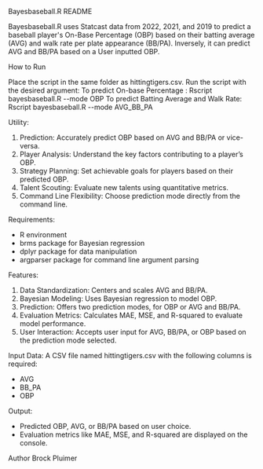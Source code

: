 Bayesbaseball.R README

Bayesbaseball.R uses Statcast data from 2022, 2021, and 2019 to predict a baseball player's On-Base Percentage (OBP) based on their batting average (AVG) and walk rate per plate appearance (BB/PA). Inversely, it can predict AVG and BB/PA based on a User inputted OBP. 

How to Run

Place the script in the same folder as hittingtigers.csv. 
Run the script with the desired argument: 
To predict On-base Percentage                 : Rscript bayesbaseball.R --mode OBP
To predict Batting Average and Walk Rate: Rscript bayesbaseball.R --mode AVG_BB_PA 

Utility:
1. Prediction: Accurately predict OBP based on AVG and BB/PA or vice-versa.
2. Player Analysis: Understand the key factors contributing to a player’s OBP.
3. Strategy Planning: Set achievable goals for players based on their predicted OBP.
4. Talent Scouting: Evaluate new talents using quantitative metrics.
5. Command Line Flexibility: Choose prediction mode directly from the command line.
   
Requirements:
* R environment
* brms package for Bayesian regression
* dplyr package for data manipulation
* argparser package for command line argument parsing
  
Features:
1. Data Standardization: Centers and scales AVG and BB/PA.
2. Bayesian Modeling: Uses Bayesian regression to model OBP.
3. Prediction: Offers two prediction modes, for OBP or AVG and BB/PA.
4. Evaluation Metrics: Calculates MAE, MSE, and R-squared to evaluate model performance.
5. User Interaction: Accepts user input for AVG, BB/PA, or OBP based on the prediction mode selected.
   
Input Data:
A CSV file named hittingtigers.csv with the following columns is required:
* AVG
* BB_PA
* OBP
  
Output:
* Predicted OBP, AVG, or BB/PA based on user choice.
* Evaluation metrics like MAE, MSE, and R-squared are displayed on the console.

Author
Brock Pluimer
